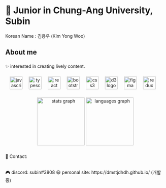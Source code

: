 <h1 align="left"> 👋 Junior in Chung-Ang University, Subin </h1>

Korean Name : 김용우 (Kim Yong Woo)

###

<h2 align="left">About me</h2>

###

<p align="left">✨ interested in creating lively content. </p>

###

<div align="center">
  <img src="https://cdn.jsdelivr.net/gh/devicons/devicon/icons/javascript/javascript-original.svg" height="40" alt="javascript logo"  />
  <img width="12" />
  <img src="https://cdn.jsdelivr.net/gh/devicons/devicon/icons/typescript/typescript-original.svg" height="40" alt="typescript logo"  />
  <img width="12" />
  <img src="https://cdn.jsdelivr.net/gh/devicons/devicon/icons/react/react-original.svg" height="40" alt="react logo"  />
  <img width="12" />
  <img src="https://cdn.jsdelivr.net/gh/devicons/devicon/icons/bootstrap/bootstrap-original.svg" height="40" alt="bootstrap logo"  />
  <img width="12" />
  <img src="https://cdn.jsdelivr.net/gh/devicons/devicon/icons/css3/css3-original.svg" height="40" alt="css3 logo"  />
  <img width="12" />
  <img src="https://cdn.jsdelivr.net/gh/devicons/devicon/icons/d3js/d3js-original.svg" height="40" alt="d3 logo"  />
  <img width="12" />
  <img src="https://cdn.jsdelivr.net/gh/devicons/devicon/icons/figma/figma-original.svg" height="40" alt="figma logo"  />
  <img width="12" />
  <img src="https://cdn.jsdelivr.net/gh/devicons/devicon/icons/redux/redux-original.svg" height="40" alt="redux logo"  />
  <img width="12" />
</div>


###

<div align="center">
  <img src="https://github-readme-stats.vercel.app/api?username=dmstjdhdh&hide_title=false&hide_rank=false&show_icons=true&include_all_commits=true&count_private=true&disable_animations=false&theme=dracula&locale=en&hide_border=false&order=1" height="150" alt="stats graph"  />
  <img src="http://mazassumnida.wtf/api/v2/generate_badge?boj=dmstjdhdh" height="150" alt="languages graph"  />
</div>


###
<p align="left">📧 Contact: </p>

 </br>
 🎮 discord: subin#3808
 😃 personal site: https://dmstjdhdh.github.io/ (개발중)
 
